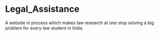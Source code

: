 # Legal_Assistance
A website in process which makes law research at one stop solving a big problem for every law student in India.

